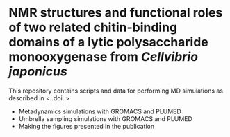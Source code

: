 
# NMR structures and functional roles of two related chitin-binding domains of a lytic polysaccharide monooxygenase from *Cellvibrio japonicus*

This repository contains scripts and data for performing MD simulations as described in <..doi..>

* Metadynamics simulations with GROMACS and PLUMED
* Umbrella sampling simulations with GROMACS and PLUMED
* Making the figures presented in the publication
